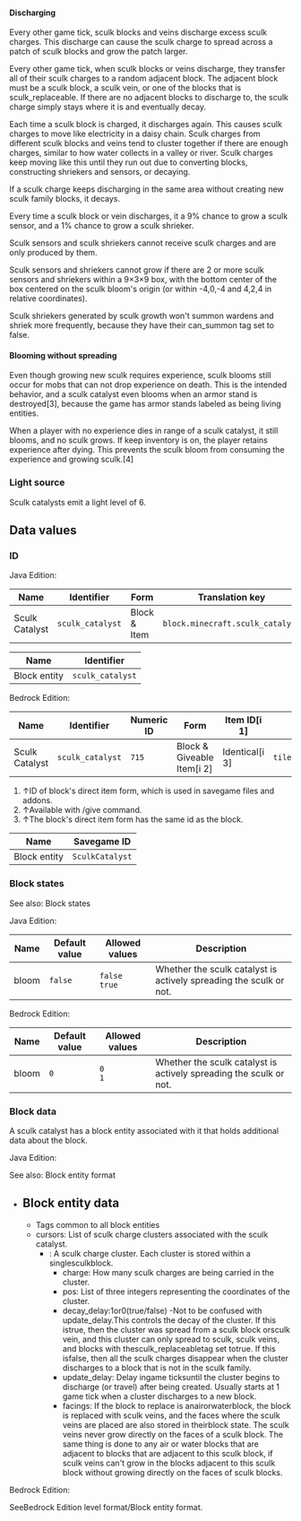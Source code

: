 #### Discharging
Every other game tick, sculk blocks and veins discharge excess sculk charges. This discharge can cause the sculk charge to spread across a patch of sculk blocks and grow the patch larger.

Every other game tick, when sculk blocks or veins discharge, they transfer all of their sculk charges to a random adjacent block. The adjacent block must be a sculk block, a sculk vein, or one of the blocks that is sculk_replaceable. If there are no adjacent blocks to discharge to, the sculk charge simply stays where it is and eventually decay.

Each time a sculk block is charged, it discharges again. This causes sculk charges to move like electricity in a daisy chain. Sculk charges from different sculk blocks and veins tend to cluster together if there are enough charges, similar to how water collects in a valley or river. Sculk charges keep moving like this until they run out due to converting blocks, constructing shriekers and sensors, or decaying.

If a sculk charge keeps discharging in the same area without creating new sculk family blocks, it decays.

Every time a sculk block or vein discharges, it a 9% chance to grow a sculk sensor, and a 1% chance to grow a sculk shrieker.

Sculk sensors and sculk shriekers cannot receive sculk charges and are only produced by them.

Sculk sensors and shriekers cannot grow if there are 2 or more sculk sensors and shriekers within a 9×3×9 box, with the bottom center of the box centered on the sculk bloom's origin (or within -4,0,-4 and 4,2,4 in relative coordinates).

Sculk shriekers generated by sculk growth won't summon wardens and shriek more frequently, because they have their can_summon tag set to false.

#### Blooming without spreading
Even though growing new sculk requires experience, sculk blooms still occur for mobs that can not drop experience on death. This is the intended behavior, and a sculk catalyst even blooms when an armor stand is destroyed[3], because the game has armor stands labeled as being living entities.

When a player with no experience dies in range of a sculk catalyst, it still blooms, and no sculk grows. If keep inventory is on, the player retains experience after dying. This prevents the sculk bloom from consuming the experience and growing sculk.[4]

### Light source
Sculk catalysts emit a light level of 6.

## Data values
### ID
Java Edition:

| Name           | Identifier       | Form         | Translation key                  |
|----------------|------------------|--------------|----------------------------------|
| Sculk Catalyst | `sculk_catalyst` | Block & Item | `block.minecraft.sculk_catalyst` |

| Name         | Identifier       |
|--------------|------------------|
| Block entity | `sculk_catalyst` |

Bedrock Edition:

| Name           | Identifier       | Numeric ID | Form                       | Item ID[i 1]   | Translation key            |
|----------------|------------------|------------|----------------------------|----------------|----------------------------|
| Sculk Catalyst | `sculk_catalyst` | `715`      | Block & Giveable Item[i 2] | Identical[i 3] | `tile.sculk_catalyst.name` |

1. ↑ID of block's direct item form, which is used in savegame files and addons.
2. ↑Available with /give command.
3. ↑The block's direct item form has the same id as the block.

| Name         | Savegame ID     |
|--------------|-----------------|
| Block entity | `SculkCatalyst` |

### Block states
See also: Block states

Java Edition:

| Name  | Default value | Allowed values     | Description                                                        |
|-------|---------------|--------------------|--------------------------------------------------------------------|
| bloom | `false`       | `false`<br/>`true` | Whether the sculk catalyst is actively spreading the sculk or not. |

Bedrock Edition:

| Name  | Default value | Allowed values | Description                                                        |
|-------|---------------|----------------|--------------------------------------------------------------------|
| bloom | `0`           | `0`<br/>`1`    | Whether the sculk catalyst is actively spreading the sculk or not. |



### Block data
A sculk catalyst has a block entity associated with it that holds additional data about the block.

Java Edition:

See also: Block entity format

- Block entity data
	- 
	- Tags common to all block entities
	- cursors: List of sculk charge clusters associated with the sculk catalyst.
		- : A sculk charge cluster. Each cluster is stored within a singlesculkblock.
			- charge: How many sculk charges are being carried in the cluster.
			- pos: List of three integers representing the coordinates of the cluster.
			- decay_delay:1or0(true/false) -Not to be confused with update_delay.This controls the decay of the cluster. If this istrue, then the cluster was spread from a sculk block orsculk vein, and this cluster can only spread to sculk, sculk veins, and blocks with thesculk_replaceabletag set totrue. If this isfalse, then all the sculk charges disappear when the cluster discharges to a block that is not in the sculk family.
			- update_delay: Delay ingame ticksuntil the cluster begins to discharge (or travel) after being created. Usually starts at 1 game tick when a cluster discharges to a new block.
			- facings: If the block to replace is anairorwaterblock, the block is replaced with sculk veins, and the faces where the sculk veins are placed are also stored in theirblock state. The sculk veins never grow directly on the faces of a sculk block. The same thing is done to any air or water blocks that are adjacent to blocks that are adjacent to this sculk block, if sculk veins can't grow in the blocks adjacent to this sculk block without growing directly on the faces of sculk blocks.

Bedrock Edition:

SeeBedrock Edition level format/Block entity format.

